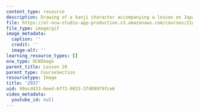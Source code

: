 ```yaml
---
content_type: resource
description: Drawing of a kanji character accompanying a lesson on Japanese.
file: https://ol-ocw-studio-app-production.s3.amazonaws.com/courses/21g-504-japanese-iv-spring-2009/99acd4336eed6ff2003337409979fce6_2937.gif
file_type: image/gif
image_metadata:
  caption: ''
  credit: ''
  image-alt: ''
learning_resource_types: []
ocw_type: OCWImage
parent_title: Lesson 20
parent_type: CourseSection
resourcetype: Image
title: '2937'
uid: 99acd433-6eed-6ff2-0033-37409979fce6
video_metadata:
  youtube_id: null
---
```

